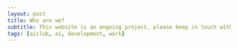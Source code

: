 ```yaml
---
layout: post
title: Who are we?
subtitle: This website is an ongoing project, please keep in touch with us!
tags: [aiclub, ai, development, work]
---
```


